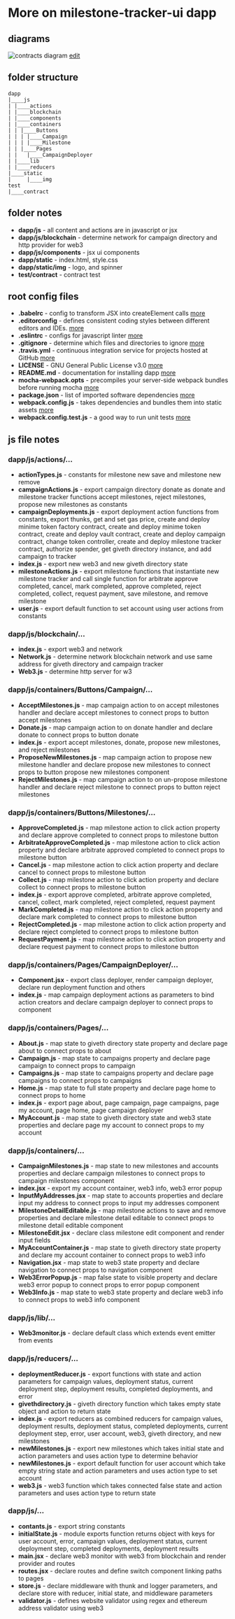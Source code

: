# More on milestone-tracker-ui dapp

## diagrams
![contracts diagram](contracts_diagram.png?raw=true)
[edit](https://docs.google.com/drawings/d/1OVnJWXs_-AKqcXxHwuioFdAbaPUok7I_brWMFGPRUDg/edit?usp=sharing)

## folder structure
  ```
  dapp
  |____js
  | |____actions
  | |____blockchain
  | |____components
  | |____containers
  | | |____Buttons
  | | | |____Campaign
  | | | |____Milestone
  | | |____Pages
  | |   |____CampaignDeployer
  | |____lib
  | |____reducers
  |____static
  |     |____img
  test
  |____contract
  ```

## folder notes
* **dapp/js** - all content and actions are in javascript or jsx  
* **dapp/js/blockchain** - determine network for campaign directory and http provider for web3  
* **dapp/js/components** - jsx ui components  
* **dapp/static** - index.html, style.css  
* **dapp/static/img** - logo, and spinner  
* **test/contract** - contract test  

## root config files
* **.babelrc** - config to transform JSX into createElement calls [more](https://babeljs.io/docs/plugins/preset-react/)  
* **.editorconfig** - defines consistent coding styles between different editors and IDEs. [more](http://editorconfig.org/)  
* **.eslintrc** - configs for javascript linter [more](http://eslint.org/docs/user-guide/configuring)  
* **.gitignore** -  determine which files and directories to ignore [more](https://help.github.com/articles/ignoring-files/)  
* **.travis.yml** - continuous integration service for projects hosted at GitHub [more](https://docs.travis-ci.com/user/getting-started/)  
* **LICENSE** - GNU General Public License v3.0 [more](https://www.gnu.org/licenses/gpl-3.0.en.html)  
* **README.md** - documentation for installing dapp [more](https://help.github.com/categories/writing-on-github/)  
* **mocha-webpack.opts** - precompiles your server-side webpack bundles before running mocha [more](https://www.npmjs.com/package/mocha-webpack)  
* **package.json** - list of imported software dependencies [more](https://docs.npmjs.com/files/package.json)  
* **webpack.config.js** -  takes dependencies and bundles them into static assets [more](https://webpack.github.io/docs/what-is-webpack.html)  
* **webpack.config.test.js** - a good way to run unit tests [more](https://blog.threatstack.com/unit-testing-with-webpack-mocha)  


## js file notes
### dapp/js/actions/...
* **actionTypes.js** - constants for milestone new save and milestone new remove  
* **campaignActions.js** - export campaign directory donate as donate and milestone tracker functions accept milestones, reject milestones, propose new milestones as constants    
* **campaignDeployments.js** - export deployment action functions from constants, export thunks, get and set gas price, create and deploy minime token factory contract, create and deploy minime token contract, create and deploy vault contract,  create and deploy campaign contract, change token controller, create and deploy milestone tracker contract, authorize spender, get giveth directory instance, and add campaign to tracker  
* **index.js** - export new web3 and new giveth directory state  
* **milestoneActions.js** - export milestone functions that instantiate new milestone tracker and call single function for arbitrate approve completed, cancel, mark completed, approve completed, reject completed, collect, request payment, save milestone, and remove milestone  
* **user.js** - export default function to set account using user actions from constants  

### dapp/js/blockchain/...
* **index.js** - export web3 and network  
* **Network.js** - determine network blockchain network and use same address for giveth directory and campaign tracker  
* **Web3.js** - determine http server for w3

### dapp/js/containers/Buttons/Campaign/...
* **AcceptMilestones.js** - map campaign action to on accept milestones handler and declare accept milestones to connect props to button accept milestones  
* **Donate.js** - map campaign action to on donate handler and declare donate to connect props to button donate  
* **index.js** - export accept milestones, donate, propose new milestones, and reject milestones  
* **ProposeNewMilestones.js** - map campaign action to propose new milestone handler and declare propose new milestones to connect props to button propose new milestones component  
* **RejectMilestones.js** - map campaign action to on un-propose milestone handler and declare reject milestone to connect props to button reject milestones  

### dapp/js/containers/Buttons/Milestones/...
* **ApproveCompleted.js** - map milestone action to click action property and declare approve completed to connect props to milestone button  
* **ArbitrateApproveCompleted.js** - map milestone action to click action property and declare arbitrate approved completed to connect props to milestone button  
* **Cancel.js** - map milestone action to click action property and declare cancel to connect props to milestone button  
* **Collect.js** - map milestone action to click action property and declare collect to connect props to milestone button  
* **index.js** - export approve completed, arbitrate approve completed, cancel, collect, mark completed, reject completed, request payment  
* **MarkCompleted.js** - map milestone action to click action property and declare mark completed to connect props to milestone button  
* **RejectCompleted.js** - map milestone action to click action property and declare reject completed to connect props to milestone button  
* **RequestPayment.js** - map milestone action to click action property and declare request payment to connect props to milestone button  

### dapp/js/containers/Pages/CampaignDeployer/...
* **Component.jsx** - export class deployer, render campaign deployer, declare run deployment function and others  
* **index.js** - map campaign deployment actions as parameters to bind action creators and declare campaign deployer to connect props to component  

### dapp/js/containers/Pages/...
* **About.js** - map state to giveth directory state property and declare page about to connect props to about   
* **Campaign.js** - map state to campaigns property and declare page campaign to connect props to campaign   
* **Campaigns.js** - map state to campaigns property and declare page campaigns to connect props to campaigns  
* **Home.js** - map state to full state property and declare page home to connect props to home  
* **index.js** - export page about, page campaign, page campaigns, page my account, page home, page campaign deployer  
* **MyAccount.js** - map state to giveth directory state and web3 state properties and declare page my account to connect props to my account  

### dapp/js/containers/...
* **CampaignMilestones.js** - map state to new milestones and accounts properties and declare campaign milestones to connect props to campaign milestones component  
* **index.jsx** - export my account container, web3 info, web3 error popup  
* **InputMyAddresses.jsx** - map state to accounts properties and declare input my address to connect props to input my addresses component  
* **MilestoneDetailEditable.js** - map milestone actions to save and remove properties and declare milestone detail editable to connect props to milestone detail editable component  
* **MilestoneEdit.jsx** - declare class milestone edit component and render input fields  
* **MyAccountContainer.js** - map state to giveth directory state property and declare my account container to connect props to web3 info  
* **Navigation.jsx** - map state to web3 state property and declare navigation to connect props to navigation component  
* **Web3ErrorPopup.js** - map false state to visible property and declare web3 error popup to connect props to error popup component  
* **Web3Info.js** - map state to web3 state property and declare web3 info to connect props to web3 info component  

### dapp/js/lib/...
* **Web3monitor.js** - declare default class which extends event emitter from events  

### dapp/js/reducers/...
* **deploymentReducer.js** - export functions with state and action parameters for campaign values, deployment status, current deployment step, deployment results, completed deployments, and error  
* **givethdirectory.js** - giveth directory function which takes empty state object and action to return state  
* **index.js** - export reducers as combined reducers for campaign values, deployment results, deployment status, completed deployments, current deployment step, error, user account, web3, giveth directory, and new milestones  
* **newMilestones.js** - export new milestones which takes initial state and action parameters and uses action type to determine behavior  
* **newMilestones.js** - export default function for user account which take empty string state and action parameters and uses action type to set account  
* **web3.js** - web3 function which takes connected false state and action parameters and uses action type to return state  

### dapp/js/...
* **contants.js** - export string constants  
* **initialState.js** - module exports function returns object with keys for user account, error, campaign values, deployment status, current deployment step, completed deployments, deployment results  
* **main.jsx** - declare web3 monitor with web3 from blockchain and render provider and routes  
* **routes.jsx** - declare routes and define switch component linking paths to pages  
* **store.js** - declare middleware with thunk and logger parameters, and declare store with reducer, initial state, and middleware parameters  
* **validator.js** - defines website validator using regex and ethereum address validator using web3
